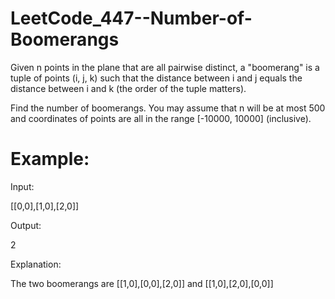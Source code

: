# LeetCode_447--Number-of-Boomerangs

Given n points in the plane that are all pairwise distinct, a "boomerang" is a tuple of points (i, j, k) such that the distance between i and j equals the distance between i and k (the order of the tuple matters).

Find the number of boomerangs. You may assume that n will be at most 500 and coordinates of points are all in the range [-10000, 10000] (inclusive).

# Example:

Input:

[[0,0],[1,0],[2,0]]

Output:

2

Explanation:

The two boomerangs are [[1,0],[0,0],[2,0]] and [[1,0],[2,0],[0,0]]
